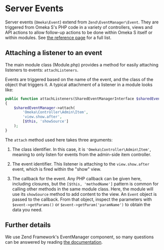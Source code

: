 # Server Events

Server events (`Omeka\Event`) extend from `Zend\EventManager\Event`. They are triggered from Omeka S's PHP code in a variety of controllers, views and API actions to allow follow-up actions to be done within Omeka S itself or within modules. See [the reference page](server_event_reference.md) for a full list.

## Attaching a listener to an event

The main module class (Module.php) provides a method for easily attaching listeners to events: `attachListeners`.

Events are triggered based on the name of the event, and the class of the object that triggers it. A typical attachment of a listener in a module looks like:

```php
public function attachListeners(SharedEventManagerInterface $sharedEventManager) 
{
    $sharedEventManager->attach(
        'Omeka\Controller\Admin\Item',
        'view.show.after',
        [$this, 'showSource']
    );
}
```

The `attach` method used here takes three arguments:

1. The class identifier. In this case, it is `'Omeka\Controller\Admin\Item'`, meaning to only listen for events from the admin-side item controller.

2. The event identifier. This listener is attaching to the `view.show.after` event, which is fired within the "show" view.

3. The callback for the event. Any PHP callback can be given here, including closures, but the `[$this, 'methodName']` pattern is common for calling other methods in the same module class. Here, the module will use its `showSource` method to add content to the view. An `Event` object is passed to the callback. From that object, inspect the parameters with `$event->getParams()` or `$event->getParam('paramName')` to obtain the data you need.

## Further details

We use Zend Framework's EventManager component, so many questions can be answered by reading [the documentation](http://framework.zend.com/manual/current/en/modules/zend.event-manager.event-manager.html).
